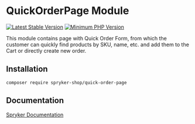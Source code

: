 # QuickOrderPage Module
[![Latest Stable Version](https://poser.pugx.org/spryker-shop/quick-order-page/v/stable.svg)](https://packagist.org/packages/spryker-shop/quick-order-page)
[![Minimum PHP Version](https://img.shields.io/badge/php-%3E%3D%207.3-8892BF.svg)](https://php.net/)

This module contains page with Quick Order Form, from which the customer can quickly find products by SKU, name, etc. and add them to the Cart or directly create new order.

## Installation

```
composer require spryker-shop/quick-order-page
```

## Documentation

[Spryker Documentation](https://academy.spryker.com/developing_with_spryker/module_guide/modules.html)
